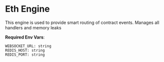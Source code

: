 # Eth Engine

This engine is used to provide smart routing of contract events. Manages all handlers and memory leaks

**Required Env Vars**:

```env
WEBSOCKET_URL: string
REDIS_HOST: string
REDIS_PORT: string
```
